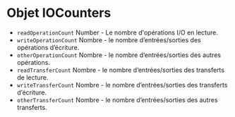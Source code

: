 # Objet IOCounters

* `readOperationCount` Number - Le nombre d'opérations I/O en lecture.
* `writeOperationCount` Nombre - le nombre d’entrées/sorties des opérations d’écriture.
* `otherOperationCount` Nombre - le nombre d’entrées/sorties des autres opérations.
* `readTransferCount` Nombre - le nombre d’entrées/sorties des transferts de lecture.
* `writeTransferCount` Nombre - le nombre d’entrées/sorties des transferts d’écriture.
* `otherTransferCount` Nombre - le nombre d’entrées/sorties des autres transferts.